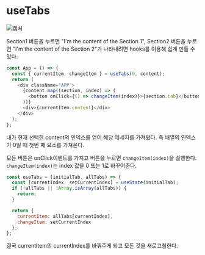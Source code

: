 # useTabs

![캡처](https://user-images.githubusercontent.com/63100352/128661589-d179b5fb-ad3e-4fa9-84c6-d0455f67f12b.PNG)

Section1 버튼을 누르면 "I'm the content of the Section 1",
Section2 버튼을 누르면 "I'm the content of the Section 2"가 나타내려면 hooks를 이용해 쉽게 만들 수 있다.

```js
const App = () => {
  const { currentItem, changeItem } = useTabs(0, content);
  return (
    <div className="APP">
      {content.map((section, index) => (
        <button onClick={() => changeItem(index)}>{section.tab}</button>
      ))}
      <div>{currentItem.content}</div>
    </div>
  );
};
```

내가 현재 선택한 content의 인덱스를 얻어 해당 메세지를 가져왔다. 즉 배열의 인덱스가 0일 때 첫번 째 요소를 가져온다.

모든 버튼은 onClick이벤트를 가지고 버튼을 누르면 `changeItem(index)`을 실행한다.
`changeItem(index)`는 index 값을 0 또는 1로 바꾸어준다.

```js
const useTabs = (initialTab, allTabs) => {
  const [currentIndex, setCurrentIndex] = useState(initialTab);
  if (!allTabs || !Array.isArray(allTabs)) {
    return;
  }

  return {
    currentItem: allTabs[currentIndex],
    changeItem: setCurrentIndex
  };
};
```
결국 currentItem의 currentIndex를 바꿔주게 되고 모든 것을 새로고침한다.
